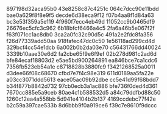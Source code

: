 897198d32aca95b0
43e8258c87c4251c
064c7dcc90e11bdd
bae0a629f8f8e9f5
decde6d38eca9f12
f07b4aa8f1d84a63
bc3e53f359a5e119
4f960f7ecc4eb49d
11052cc9b0465df9
26676ec5cfc3c962
6b18bfcf6466a4c5
2fa6a46b5e067f2f
f63f071cc1ac8db0
3ca2a0fc32c90d5c
491a2e2fdc8fa356
f26d77339add50aa
918fafec47dc0c50
1e56118ad299cd4d
329bcf4cc54e1dcb
6a002b0b2da03e70
c56431766dd40024
3339b10aae30e6d2
fa2cbe65f9e6f9ef
02b278d981c2ad6d
bfe84ecaf18803d2
e5ae5bd900264891
ea846bce7ca1cdc6
7356fb523eb54a1e
c8718828b3880fc9
f3421268525a0011
d3dee66f08c68670
cfbd7e7f4c98e319
611d0189aa5fa22e
a03cc3071ddd5613
eace05ac09b92dbe
cc5e41d99f68bdd7
b34f877b8842d732
97cb0ecb3a1ac886
bfe736f0ded4d361
7670cc885e5a9ceb
80ae4c1b588532d5
a84c79ddfbd88c50
1260c12ea4a558bb
5d941e4104b2b137
4169ccdebc77f42e
b2c59a397cae533b
8d6bbb9f0a919ce6
f39c7e8610f9dccc
